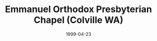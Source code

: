 ---
date: &id001 1999-04-23
end_date: null
location:
  address: 508 North Oak Street
  city: Colville
  state: WA
minister:
- end: 2008-01-01
  name: Jack Bradley
  start: 2000-01-01
  type: Organizing Pastor
- end: 2016-01-01
  name: Paul O. Johnson
  start: 2011-01-01
  type: Organizing Pastor
ministers:
- Jack Bradley
- Paul O. Johnson
name: Emmanuel Orthodox Presbyterian Chapel
names:
- end: null
  name: Emmanuel Orthodox Presbyterian Chapel
  start: 1999-04-23
origination_date: *id001
raw_data: "WASHINGTON\nColville\nEmmanuel Orthodox Presbyterian Chapel  (April 23,\
  \ 1999\u2013 )\n508 North Oak Street\nOrg. Pastors: Jack Bradley, 2000\u20132008\n\
  Paul O. Johnson, 2011\u201316"
received_from: null
states:
- WA
status:
  active: true
  end_date: null
  reason: null
  received_from: null
  withdrawal_to: null
title: Emmanuel Orthodox Presbyterian Chapel (Colville WA)

---